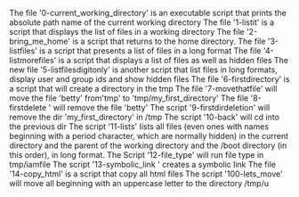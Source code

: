 The file '0-current_working_directory' is an executable script that prints the absolute path name of the current working directory
The file '1-listit' is a script that displays the list of files in a working directory
The file '2-bring_me_home' is a script that returns to the home directory.
The file '3-listfiles' is a script that presents a list of files in a long format
The file '4-listmorefiles' is a script that displays a list of files as well as hidden files
The new file '5-listfilesdigitonly' is another script that list files in long formats, display user and group ids and show hidden files
The file '6-firstdirectory' is a script that will create a directory in the tmp
The file '7-movethatfile' will move the file 'betty' from'tmp' to 'tmp/my_first_directory' 
The file '8-firstdelete ' will remove the file 'betty' 
The script '9-firstdirdeletion' will remove the dir 'my_first_directory' in /tmp
The script '10-back' will cd into the previous dir
The script '11-lists' lists all files (even ones with names beginning with a period character, which are normally hidden) in the current directory and the parent of the working directory and the /boot directory (in this order), in long format.
The Script '12-file_type' will run file type in tmp/iamfile
The script '13-symbolic_link ' creates a symbolic link
The file '14-copy_html' is a script that copy all html files
The script '100-lets_move' will move all beginning with an uppercase letter to the directory /tmp/u
